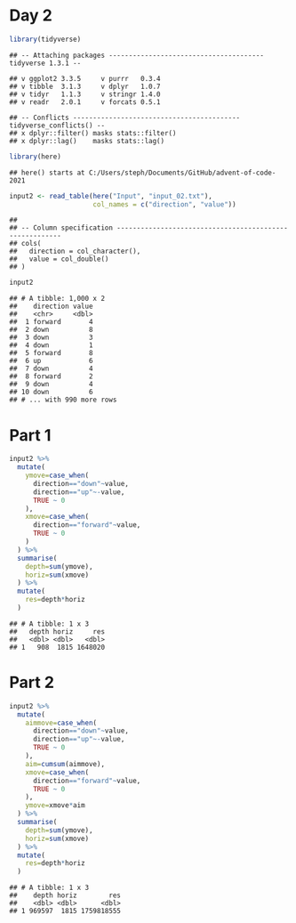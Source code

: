 Day 2
================

``` r
library(tidyverse)
```

    ## -- Attaching packages --------------------------------------- tidyverse 1.3.1 --

    ## v ggplot2 3.3.5     v purrr   0.3.4
    ## v tibble  3.1.3     v dplyr   1.0.7
    ## v tidyr   1.1.3     v stringr 1.4.0
    ## v readr   2.0.1     v forcats 0.5.1

    ## -- Conflicts ------------------------------------------ tidyverse_conflicts() --
    ## x dplyr::filter() masks stats::filter()
    ## x dplyr::lag()    masks stats::lag()

``` r
library(here)
```

    ## here() starts at C:/Users/steph/Documents/GitHub/advent-of-code-2021

``` r
input2 <- read_table(here("Input", "input_02.txt"), 
                     col_names = c("direction", "value"))
```

    ## 
    ## -- Column specification --------------------------------------------------------
    ## cols(
    ##   direction = col_character(),
    ##   value = col_double()
    ## )

``` r
input2
```

    ## # A tibble: 1,000 x 2
    ##    direction value
    ##    <chr>     <dbl>
    ##  1 forward       4
    ##  2 down          8
    ##  3 down          3
    ##  4 down          1
    ##  5 forward       8
    ##  6 up            6
    ##  7 down          4
    ##  8 forward       2
    ##  9 down          4
    ## 10 down          6
    ## # ... with 990 more rows

# Part 1

``` r
input2 %>%
  mutate(
    ymove=case_when(
      direction=="down"~value,
      direction=="up"~-value,
      TRUE ~ 0
    ),
    xmove=case_when(
      direction=="forward"~value,
      TRUE ~ 0
    )
  ) %>%
  summarise(
    depth=sum(ymove),
    horiz=sum(xmove)
  ) %>%
  mutate(
    res=depth*horiz
  )
```

    ## # A tibble: 1 x 3
    ##   depth horiz     res
    ##   <dbl> <dbl>   <dbl>
    ## 1   908  1815 1648020

# Part 2

``` r
input2 %>%
  mutate(
    aimmove=case_when(
      direction=="down"~value,
      direction=="up"~-value,
      TRUE ~ 0
    ),
    aim=cumsum(aimmove),
    xmove=case_when(
      direction=="forward"~value,
      TRUE ~ 0
    ),
    ymove=xmove*aim
  ) %>%
  summarise(
    depth=sum(ymove),
    horiz=sum(xmove)
  ) %>%
  mutate(
    res=depth*horiz
  )
```

    ## # A tibble: 1 x 3
    ##    depth horiz        res
    ##    <dbl> <dbl>      <dbl>
    ## 1 969597  1815 1759818555

